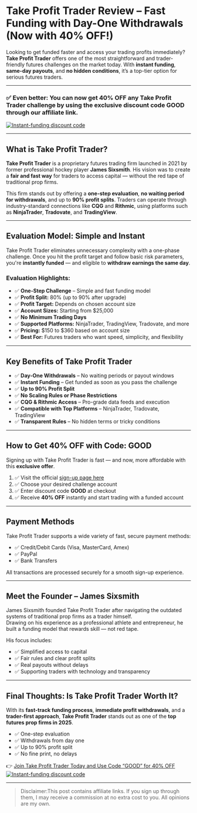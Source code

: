 # Take Profit Trader Review – Fast Funding with Day-One Withdrawals (Now with 40% OFF!)

Looking to get funded faster and access your trading profits immediately?  
**Take Profit Trader** offers one of the most straightforward and trader-friendly futures challenges on the market today. With **instant funding**, **same-day payouts**, and **no hidden conditions**, it’s a top-tier option for serious futures traders.

---

### ✅ Even better: You can now get **40% OFF** any Take Profit Trader challenge by using the exclusive discount code **GOOD** through our affiliate link.

[![Instant-funding discount code](https://github.com/user-attachments/assets/e8803537-96ea-4678-9043-36f2492c7b33)](https://takeprofittrader.com/?referralCode=GOOD)

---

## What is Take Profit Trader?

**Take Profit Trader** is a proprietary futures trading firm launched in 2021 by former professional hockey player **James Sixsmith**. His vision was to create a **fair and fast way** for traders to access capital — without the red tape of traditional prop firms.

This firm stands out by offering a **one-step evaluation**, **no waiting period for withdrawals**, and up to **90% profit splits**. Traders can operate through industry-standard connections like **CQG** and **Rithmic**, using platforms such as **NinjaTrader**, **Tradovate**, and **TradingView**.

---

## Evaluation Model: Simple and Instant

Take Profit Trader eliminates unnecessary complexity with a one-phase challenge. Once you hit the profit target and follow basic risk parameters, you're **instantly funded** — and eligible to **withdraw earnings the same day**.

### Evaluation Highlights:

- ✅ **One-Step Challenge** – Simple and fast funding model  
- ✅ **Profit Split:** 80% (up to 90% after upgrade)  
- ✅ **Profit Target:** Depends on chosen account size  
- ✅ **Account Sizes:** Starting from $25,000  
- ✅ **No Minimum Trading Days**  
- ✅ **Supported Platforms:** NinjaTrader, TradingView, Tradovate, and more  
- ✅ **Pricing:** $150 to $360 based on account size  
- ✅ **Best For:** Futures traders who want speed, simplicity, and flexibility  

---

## Key Benefits of Take Profit Trader

- ✅ **Day-One Withdrawals** – No waiting periods or payout windows  
- ✅ **Instant Funding** – Get funded as soon as you pass the challenge  
- ✅ **Up to 90% Profit Split**  
- ✅ **No Scaling Rules or Phase Restrictions**  
- ✅ **CQG & Rithmic Access** – Pro-grade data feeds and execution  
- ✅ **Compatible with Top Platforms** – NinjaTrader, Tradovate, TradingView  
- ✅ **Transparent Rules** – No hidden terms or tricky conditions  

---

## How to Get 40% OFF with Code: **GOOD**

Signing up with Take Profit Trader is fast — and now, more affordable with this **exclusive offer**.

1. ✅ Visit the official [sign-up page here](https://takeprofittrader.com/?referralCode=GOOD)  
2. ✅ Choose your desired challenge account  
3. ✅ Enter discount code **GOOD** at checkout  
4. ✅ Receive **40% OFF** instantly and start trading with a funded account  

---

## Payment Methods

Take Profit Trader supports a wide variety of fast, secure payment methods:

- ✅ Credit/Debit Cards (Visa, MasterCard, Amex)  
- ✅ PayPal  
- ✅ Bank Transfers  

All transactions are processed securely for a smooth sign-up experience.

---

## Meet the Founder – James Sixsmith

James Sixsmith founded Take Profit Trader after navigating the outdated systems of traditional prop firms as a trader himself.  
Drawing on his experience as a professional athlete and entrepreneur, he built a funding model that rewards skill — not red tape.

His focus includes:

- ✅ Simplified access to capital  
- ✅ Fair rules and clear profit splits  
- ✅ Real payouts without delays  
- ✅ Supporting traders with technology and transparency  

---

## Final Thoughts: Is Take Profit Trader Worth It?

With its **fast-track funding process**, **immediate profit withdrawals**, and a **trader-first approach**, **Take Profit Trader** stands out as one of the **top futures prop firms in 2025**.

- ✅ One-step evaluation  
- ✅ Withdrawals from day one  
- ✅ Up to 90% profit split  
- ✅ No fine print, no delays  

👉 [Join Take Profit Trader Today and Use Code “GOOD” for 40% OFF](https://takeprofittrader.com/?referralCode=GOOD)
[![Instant-funding discount code](https://github.com/user-attachments/assets/e8803537-96ea-4678-9043-36f2492c7b33)](https://takeprofittrader.com/?referralCode=GOOD)

---

> Disclaimer:This post contains affiliate links. If you sign up through them, I may receive a commission at no extra cost to you. All opinions are my own.
